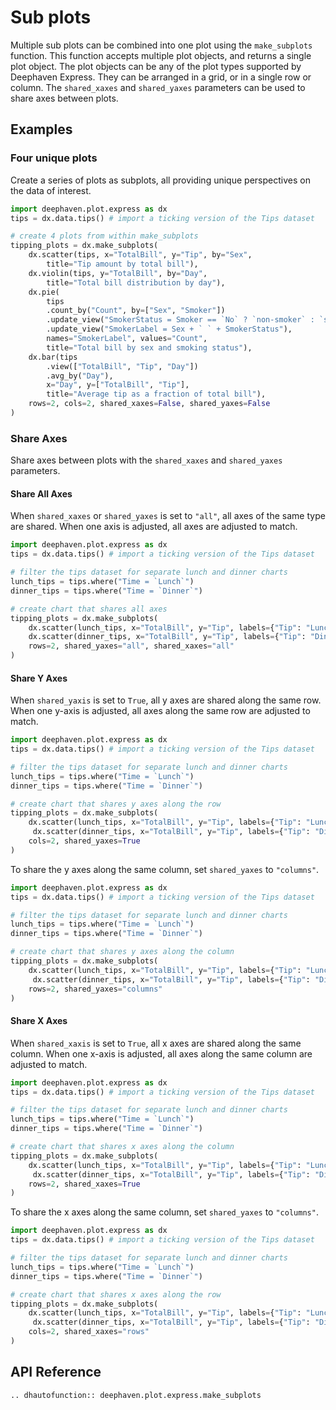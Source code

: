 # Sub plots

Multiple sub plots can be combined into one plot using the `make_subplots` function. This function accepts multiple plot objects, and returns a single plot object. The plot objects can be any of the plot types supported by Deephaven Express. They can be arranged in a grid, or in a single row or column. The `shared_xaxes` and `shared_yaxes` parameters can be used to share axes between plots.

## Examples

### Four unique plots

Create a series of plots as subplots, all providing unique perspectives on the data of interest.

```python order=tipping_plots,tips
import deephaven.plot.express as dx
tips = dx.data.tips() # import a ticking version of the Tips dataset

# create 4 plots from within make_subplots
tipping_plots = dx.make_subplots(
    dx.scatter(tips, x="TotalBill", y="Tip", by="Sex",
        title="Tip amount by total bill"),
    dx.violin(tips, y="TotalBill", by="Day",
        title="Total bill distribution by day"),
    dx.pie(
        tips
        .count_by("Count", by=["Sex", "Smoker"])
        .update_view("SmokerStatus = Smoker == `No` ? `non-smoker` : `smoker`")
        .update_view("SmokerLabel = Sex + ` ` + SmokerStatus"),
        names="SmokerLabel", values="Count",
        title="Total bill by sex and smoking status"),
    dx.bar(tips
        .view(["TotalBill", "Tip", "Day"])
        .avg_by("Day"),
        x="Day", y=["TotalBill", "Tip"],
        title="Average tip as a fraction of total bill"),
    rows=2, cols=2, shared_xaxes=False, shared_yaxes=False
)
```

### Share Axes

Share axes between plots with the `shared_xaxes` and `shared_yaxes` parameters.

#### Share All Axes

When `shared_xaxes` or `shared_yaxes` is set to `"all"`, all axes of the same type are shared.
When one axis is adjusted, all axes are adjusted to match.

```python order=tipping_plots,lunch_tips,dinner_tips
import deephaven.plot.express as dx
tips = dx.data.tips() # import a ticking version of the Tips dataset

# filter the tips dataset for separate lunch and dinner charts
lunch_tips = tips.where("Time = `Lunch`")
dinner_tips = tips.where("Time = `Dinner`")

# create chart that shares all axes
tipping_plots = dx.make_subplots(
    dx.scatter(lunch_tips, x="TotalBill", y="Tip", labels={"Tip": "Lunch Tips"}),
    dx.scatter(dinner_tips, x="TotalBill", y="Tip", labels={"Tip": "Dinner Tips"}),
    rows=2, shared_yaxes="all", shared_xaxes="all"
)
```

#### Share Y Axes

When `shared_yaxis` is set to `True`, all y axes are shared along the same row.
When one y-axis is adjusted, all axes along the same row are adjusted to match.

```python order=tipping_plots,lunch_tips,dinner_tips
import deephaven.plot.express as dx
tips = dx.data.tips() # import a ticking version of the Tips dataset

# filter the tips dataset for separate lunch and dinner charts
lunch_tips = tips.where("Time = `Lunch`")
dinner_tips = tips.where("Time = `Dinner`")

# create chart that shares y axes along the row
tipping_plots = dx.make_subplots(
    dx.scatter(lunch_tips, x="TotalBill", y="Tip", labels={"Tip": "Lunch Tips"}),
     dx.scatter(dinner_tips, x="TotalBill", y="Tip", labels={"Tip": "Dinner Tips"}),
    cols=2, shared_yaxes=True
)
```

To share the y axes along the same column, set `shared_yaxes` to `"columns"`.

```python order=tipping_plots,lunch_tips,dinner_tips
import deephaven.plot.express as dx
tips = dx.data.tips() # import a ticking version of the Tips dataset

# filter the tips dataset for separate lunch and dinner charts
lunch_tips = tips.where("Time = `Lunch`")
dinner_tips = tips.where("Time = `Dinner`")

# create chart that shares y axes along the column
tipping_plots = dx.make_subplots(
    dx.scatter(lunch_tips, x="TotalBill", y="Tip", labels={"Tip": "Lunch Tips"}),
     dx.scatter(dinner_tips, x="TotalBill", y="Tip", labels={"Tip": "Dinner Tips"}),
    rows=2, shared_yaxes="columns"
)
```

#### Share X Axes

When `shared_xaxis` is set to `True`, all x axes are shared along the same column.
When one x-axis is adjusted, all axes along the same column are adjusted to match.

```python order=tipping_plots,lunch_tips,dinner_tips
import deephaven.plot.express as dx
tips = dx.data.tips() # import a ticking version of the Tips dataset

# filter the tips dataset for separate lunch and dinner charts
lunch_tips = tips.where("Time = `Lunch`")
dinner_tips = tips.where("Time = `Dinner`")

# create chart that shares x axes along the column
tipping_plots = dx.make_subplots(
    dx.scatter(lunch_tips, x="TotalBill", y="Tip", labels={"Tip": "Lunch Tips"}),
     dx.scatter(dinner_tips, x="TotalBill", y="Tip", labels={"Tip": "Dinner Tips"}),
    rows=2, shared_xaxes=True
)
```

To share the x axes along the same column, set `shared_yaxes` to `"columns"`.

```python order=tipping_plots,lunch_tips,dinner_tips
import deephaven.plot.express as dx
tips = dx.data.tips() # import a ticking version of the Tips dataset

# filter the tips dataset for separate lunch and dinner charts
lunch_tips = tips.where("Time = `Lunch`")
dinner_tips = tips.where("Time = `Dinner`")

# create chart that shares x axes along the row
tipping_plots = dx.make_subplots(
    dx.scatter(lunch_tips, x="TotalBill", y="Tip", labels={"Tip": "Lunch Tips"}),
     dx.scatter(dinner_tips, x="TotalBill", y="Tip", labels={"Tip": "Dinner Tips"}),
    cols=2, shared_xaxes="rows"
)
```

## API Reference

```{eval-rst}
.. dhautofunction:: deephaven.plot.express.make_subplots
```
